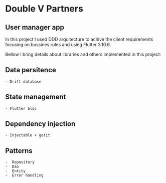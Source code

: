 # Double V Partners

## User manager app

In this project I used DDD arquitecture to achive the client requirements focusing on bussines rules and using Flutter 3.10.6.

Bellow I bring details about libraries and others implemented in this project:

## Data persitence

    - Drift database

## State management

    - Flutter bloc

## Dependency injection

    - Injectable + getit

## Patterns

    -  Repository
    -  Dao
    -  Entity
    -  Error handling
